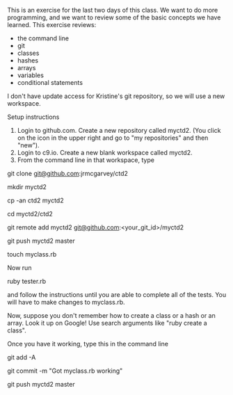 This is an exercise for the last two days of this class. We want to do more
programming, and we want to review some of the basic concepts we have learned.
This exercise reviews:

* the command line
* git
* classes
* hashes
* arrays
* variables
* conditional statements

I don't have update access for Kristine's git repository, so we will use a new
workspace.  

Setup instructions

1. Login to github.com.  Create a new repository called myctd2.  (You click on the
icon in the upper right and go to "my repositories" and then "new").
2. Login to c9.io.  Create a new blank workspace called myctd2.
3. From the command line in that workspace, type
 
git clone git@github.com:jrmcgarvey/ctd2

mkdir myctd2

cp -an ctd2 myctd2

cd myctd2/ctd2

git remote add myctd2 git@github.com:<your_git_id>/myctd2

git push myctd2 master

touch myclass.rb

Now run

ruby tester.rb

and follow the instructions until you are able to complete all of the tests.
You will have to make changes to myclass.rb.

Now, suppose you don't remember how to create a class or a hash or an array.
Look it up on Google! Use search arguments like "ruby create a class".

Once you have it working, type this in the command line

git add -A

git commit -m "Got myclass.rb working"

git push myctd2 master


